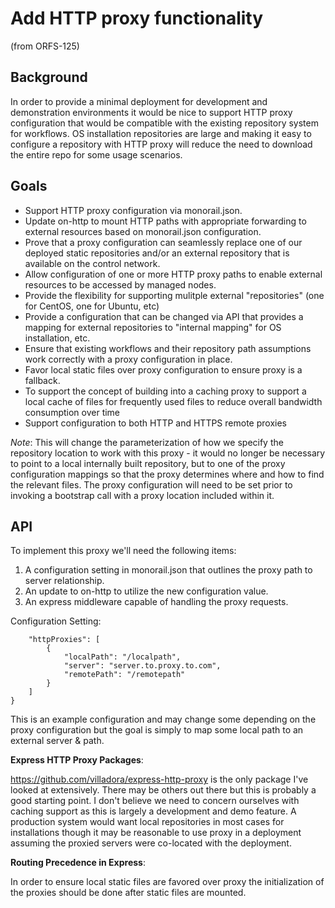 # Add HTTP proxy functionality

(from ORFS-125)

## Background

In order to provide a minimal deployment for development and demonstration environments it would be nice to support HTTP proxy configuration that would be compatible with the existing repository system for workflows.  OS installation repositories are large and making it easy to configure a repository with HTTP proxy will reduce the need to download the entire repo for some usage scenarios.


## Goals

- Support HTTP proxy configuration via monorail.json.
- Update on-http to mount HTTP paths with appropriate forwarding to external resources based on monorail.json configuration.
- Prove that a proxy configuration can seamlessly replace one of our deployed static repositories and/or an external repository that is available on the control network.
- Allow configuration of one or more HTTP proxy paths to enable external resources to be accessed by managed nodes.
- Provide the flexibility for supporting mulitple external "repositories" (one for CentOS, one for Ubuntu, etc)
- Provide a configuration that can be changed via API that provides a mapping for external repositories to "internal mapping" for OS installation, etc.
- Ensure that existing workflows and their repository path assumptions work correctly with a proxy configuration in place.
- Favor local static files over proxy configuration to ensure proxy is a fallback.
- To support the concept of building into a caching proxy to support a local cache of files for frequently used files to reduce overall bandwidth consumption over time
- Support configuration to both HTTP and HTTPS remote proxies

*Note*: This will change the parameterization of how we specify the repository location to work with this proxy - it would no longer be necessary to point to a local internally built repository, but to one of the proxy configuration mappings so that the proxy determines where and how to find the relevant files. The proxy configuration will need to be set prior to invoking a bootstrap call with a proxy location included within it.

## API

To implement this proxy we'll need the following items:
1. A configuration setting in monorail.json that outlines the proxy path to server relationship.
1. An update to on-http to utilize the new configuration value.
1. An express middleware capable of handling the proxy requests.

Configuration Setting:

```{
    "httpProxies": [
        {
            "localPath": "/localpath",
            "server": "server.to.proxy.to.com",
            "remotePath": "/remotepath"
        }
    ]
}
```

This is an example configuration and may change some depending on the proxy configuration but the goal is simply to map some local path to an external server & path.

**Express HTTP Proxy Packages**:

https://github.com/villadora/express-http-proxy is the only package I've looked at extensively. There may be others out there but this is probably a good starting point.  I don't believe we need to concern ourselves with caching support as this is largely a development and demo feature.  A production system would want local repositories in most cases for installations though it may be reasonable to use proxy in a deployment assuming the proxied servers were co-located with the deployment.

**Routing Precedence in Express**:

In order to ensure local static files are favored over proxy the initialization of the proxies should be done after static files are mounted.
